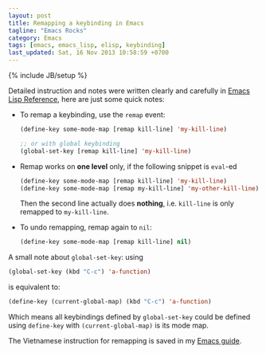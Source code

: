 ```yaml
---
layout: post
title: Remapping a keybinding in Emacs
tagline: "Emacs Rocks"
category: Emacs
tags: [emacs, emacs_lisp, elisp, keybinding]
last_updated: Sat, 16 Nov 2013 10:58:59 +0700
---
```

{% include JB/setup %}

Detailed instruction and notes were written clearly and carefully in
[Emacs Lisp Reference](http://www.gnu.org/software/emacs/manual/html_node/elisp/Remapping-Commands.html),
here are just some quick notes:

* To remap a keybinding, use the `remap` event:

  ```lisp
  (define-key some-mode-map [remap kill-line] 'my-kill-line)
  
  ;; or with global keybinding
  (global-set-key [remap kill-line] 'my-kill-line)
  ```

* Remap works on **one level** only, if the following snippet is `eval`-ed

  ```lisp
  (define-key some-mode-map [remap kill-line] 'my-kill-line)
  (define-key some-mode-map [remap my-kill-line] 'my-other-kill-line)
  ```

  Then the second line actually does **nothing**, i.e. `kill-line` is only
  remapped to `my-kill-line`.

* To undo remapping, remap again to `nil`:

  ```lisp
  (define-key some-mode-map [remap kill-line] nil)
  ```

A small note about `global-set-key`: using

```lisp
(global-set-key (kbd "C-c") 'a-function)
```

is equivalent to:

```lisp
(define-key (current-global-map) (kbd "C-c") 'a-function)
```

Which means all keybindings defined by `global-set-key` could be defined using
`define-key` with `(current-global-map)` is its mode map.

The Vietnamese instruction for remapping is saved in my
[Emacs guide](/guides-vi/emacs/).

